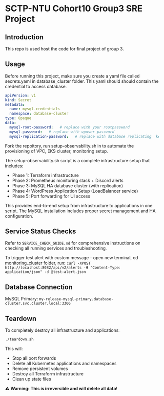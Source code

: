 
# SCTP-NTU Cohort10 Group3 SRE Project

## Introduction

This repo is used host the code for final project of group 3.

## Usage

Before running this project, make sure you create a yaml file called secrets.yaml in database_cluster folder. This yaml should should contain the credential to access database.

```yaml
apiVersion: v1
kind: Secret
metadata:
  name: mysql-credentials
  namespace: database-cluster
type: Opaque
data:
  mysql-root-password:   # replace with your rootpassword
  mysql-password:   # replace with wpuser password
  mysql-replication-password:   # replace with database replicating  key
```

Fork the repoitory, run setup-observability.sh in to automate the provisioning of VPC, EKS cluster, monitoring setup.

The setup-observability.sh script is a complete infrastructure setup that includes:

- Phase 1: Terraform infrastructure
- Phase 2: Prometheus monitoring stack + Discord alerts
- Phase 3: MySQL HA database cluster (with replication)
- Phase 4: WordPress Application Setup (LoadBalancer service)
- Phase 5: Port forwarding for UI access

This provides end-to-end setup from infrastructure to applications in one script. The MySQL installation includes proper secret management and HA configuration.

## Service Status Checks

Refer to `SERVICE_CHECK_GUIDE.md` for comprehensive instructions on checking all running services and troubleshooting.

To trigger test alert with custom message - open new terminal, cd monitoring_cluster folder, run:
`curl -XPOST http://localhost:8082/api/v2/alerts -H "Content-Type: application/json" -d @test-alert.json`

## Database Connection

MySQL Primary: `my-release-mysql-primary.database-cluster.svc.cluster.local:3306`

## Teardown

To completely destroy all infrastructure and applications:

```bash
./teardown.sh
```

This will:
- Stop all port forwards
- Delete all Kubernetes applications and namespaces
- Remove persistent volumes
- Destroy all Terraform infrastructure
- Clean up state files

**⚠️ Warning: This is irreversible and will delete all data!**
